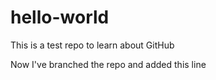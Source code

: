# hello-world
This is a test repo to learn about GitHub

Now I've branched the repo and added this line
